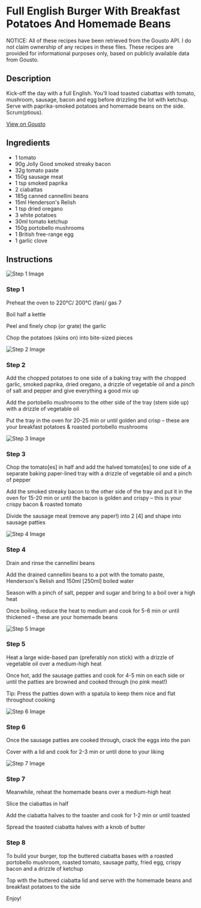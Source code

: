 # Full English Burger With Breakfast Potatoes And Homemade Beans

NOTICE: All of these recipes have been retrieved from the Gousto API. I do not claim ownership of any recipes in these files. These recipes are provided for informational purposes only, based on publicly available data from Gousto.

## Description

Kick-off the day with a full English. You’ll load toasted ciabattas with tomato, mushroom, sausage, bacon and egg before drizzling the lot with ketchup. Serve with paprika-smoked potatoes and homemade beans on the side. Scrum(ptious).

[View on Gousto](https://www.gousto.co.uk/recipes/cookbook/full-english-burger-with-breakfast-potatoes-homemade-beans)

## Ingredients

- 1 tomato
- 90g Jolly Good smoked streaky bacon
- 32g tomato paste
- 150g sausage meat
- 1 tsp smoked paprika
- 2 ciabattas
- 185g canned cannellini beans
- 15ml Henderson's Relish
- 1 tsp dried oregano
- 3 white potatoes
- 30ml tomato ketchup
- 150g portobello mushrooms
- 1 British free-range egg
- 1 garlic clove

## Instructions

![Step 1 Image](https://production-media.gousto.co.uk/cms/recipe-step-image/step-1-1674558852281-x200.jpg)

### Step 1

Preheat the oven to 220°C/ 200°C (fan)/ gas 7

Boil half a kettle

Peel and finely chop (or grate) the garlic

Chop the potatoes (skins on) into bite-sized pieces

![Step 2 Image](https://production-media.gousto.co.uk/cms/recipe-step-image/step-2-1674558861366-x200.jpg)

### Step 2

Add the chopped potatoes to one side of a baking tray with the chopped garlic, smoked paprika, dried oregano, a drizzle of vegetable oil and a pinch of salt and pepper and give everything a good mix up

Add the portobello mushrooms to the other side of the tray (stem side up) with a drizzle of vegetable oil

Put the tray in the oven for 20-25 min or until golden and crisp – these are your breakfast potatoes & roasted portobello mushrooms

![Step 3 Image](https://production-media.gousto.co.uk/cms/recipe-step-image/step-3-1674558872770-x200.jpg)

### Step 3

Chop the tomato<span class="text-danger">[es]</span> in half and add the halved tomato<span class="text-danger">[es]</span> to one side of a separate baking paper-lined tray with a drizzle of vegetable oil and a pinch of pepper

Add the smoked streaky bacon to the other side of the tray and put it in the oven for 15-20 min or until the bacon is golden and crispy – this is your crispy bacon & roasted tomato

Divide the sausage meat (remove any paper!) into 2 <span class="text-danger">[4]</span> and shape into sausage patties

![Step 4 Image](https://production-media.gousto.co.uk/cms/recipe-step-image/step-4-1674558882451-x200.jpg)

### Step 4

Drain and rinse the cannellini beans

Add the drained cannellini beans to a pot with the tomato paste, Henderson's Relish and 150ml<span class="text-danger"> [250ml] </span>boiled water

Season with a pinch of salt, pepper and sugar and bring to a boil over a high heat

Once boiling, reduce the heat to medium and cook for 5-6 min or until thickened – these are your homemade beans

![Step 5 Image](https://production-media.gousto.co.uk/cms/recipe-step-image/step-5-1674558892784-x200.jpg)

### Step 5

Heat a large wide-based pan (preferably non stick) with a drizzle of vegetable oil over a medium-high heat

Once hot, add the sausage patties and cook for 4-5 min on each side or until the patties are browned and cooked through (no pink meat!)

Tip: Press the patties down with a spatula to keep them nice and flat throughout cooking

![Step 6 Image](https://production-media.gousto.co.uk/cms/recipe-step-image/step-6-1674558908169-x200.jpg)

### Step 6

Once the sausage patties are cooked through, crack the eggs into the pan

Cover with a lid and cook for 2-3 min or until done to your liking

![Step 7 Image](https://production-media.gousto.co.uk/cms/recipe-step-image/step-7-1674558919945-x200.jpg)

### Step 7

Meanwhile, reheat the homemade beans over a medium-high heat

Slice the ciabattas in half

Add the ciabatta halves to the toaster and cook for 1-2 min or until toasted

Spread the toasted ciabatta halves with a knob of butter

### Step 8

To build your burger, top the buttered ciabatta bases with a roasted portobello mushroom, roasted tomato, sausage patty, fried egg,  crispy bacon and a drizzle of ketchup

Top with the buttered ciabatta lid and serve with the homemade beans and breakfast potatoes to the side

Enjoy!


